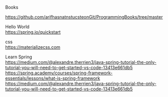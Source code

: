  Books </br>

 https://github.com/arifhasnatnstucsteonGit/ProgrammingBooks/tree/master</br>

Hello World </br>
 https://spring.io/quickstart</br>

css </br>
 https://materializecss.com </br>

Learn Spring </br>
https://medium.com/@alexandre.therrien3/java-spring-tutorial-the-only-tutorial-you-will-need-to-get-started-vs-code-13413e661db5</br>
https://spring.academy/courses/spring-framework-essentials/lessons/what-is-spring-framework</br>
https://medium.com/@alexandre.therrien3/java-spring-tutorial-the-only-tutorial-you-will-need-to-get-started-vs-code-13413e661db5</br>
